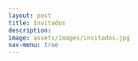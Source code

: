 ```yaml
---
layout: post
title: Invitados
description:
image: assets/images/invitados.jpg
nav-menu: true
---
```

